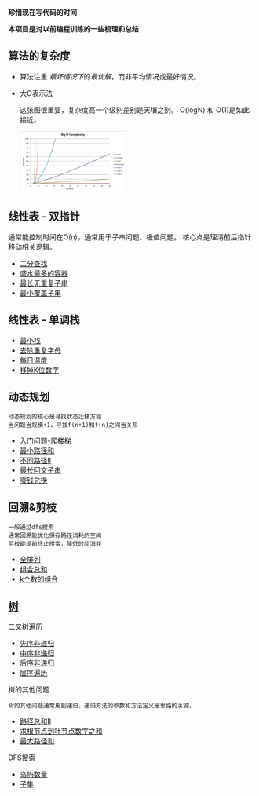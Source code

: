 
**珍惜现在写代码的时间**

**本项目是对以前编程训练的一些梳理和总结**

## 算法的复杂度
* 算法注重 *最坏情况下*的*最优解*，而非平均情况或最好情况。
* 大O表示法 

    这张图很重要，复杂度高一个级别差别是天壤之别。
    O(logN) 和 O(1)是如此接近。
    
    <img width="45%" height="30%" src="https://github.com/RynnLee/rynn-code-master/blob/master/pics/big-o.png"/>

## 线性表 - 双指针
 通常能控制时间在O(n)，通常用于子串问题、极值问题。
 核心点是理清前后指针移动相关逻辑。
 * [二分查找](./topics/二分查找.md) 
 * [盛水最多的容器](./topics/盛水最多的容器.md) 
 * [最长无重复子串](./topics/最长无重复子串.md) 
 * [最小覆盖子串](./topics/最小覆盖子串.md) 
 
## 线性表 - 单调栈
 * [最小栈](./topics/最小栈.md)
 * [去除重复字母](./topics/去除重复字母.md)
 * [每日温度](./topics/每日温度.md)
 * [移掉K位数字](./topics/移掉K位数字.md)
 
 ## 动态规划
    动态规划的核心是寻找状态迁移方程
    当问题当规模+1，寻找f(n+1)和f(n)之间当关系
 * [入门问题-爬楼梯](topics/dp/爬楼梯.md)
 * [最小路径和](./topics/dp/最小路径和.md)
 * [不同路径II](./topics/dp/不同路径II.md)
 * [最长回文子串](./topics/dp/最长回文子串.md)
 * [零钱兑换](./topics/dp/零钱兑换.md)
 
 
 ## 回溯&剪枝
    一般通过dfs搜索
    通常回溯能优化保存路径消耗的空间
    剪枝能提前终止搜索，降低时间消耗
 * [全排列](./topics/全排列.md)
 * [组合总和](./topics/组合总和.md)
 * [k个数的组合](./topics/k个数的组合.md)
 
## [树](./pics/tree-type.png)
二叉树遍历

 * [先序非递归](./topics/tree/先序非递归.md)
 * [中序非递归](./topics/tree/中序非递归.md) 
 * [后序非递归](./topics/tree/后序非递归.md) 
 * [层序遍历](./topics/tree/二叉树的层序遍历.md)
 
 树的其他问题
    
    树的其他问题通常用到递归，递归方法的参数和方法定义是思路的关键。
 * [路径总和II](topics/tree/路径总和II.md)
 * [求根节点到叶节点数字之和](topics/tree/根节点到叶节点数字之和.md)
 * [最大路径和](topics/tree/最大路径和.md)
 

  DFS搜索
  * [岛屿数量](topics/岛屿数量.md)
  * [子集](topics/子集.md)
  
